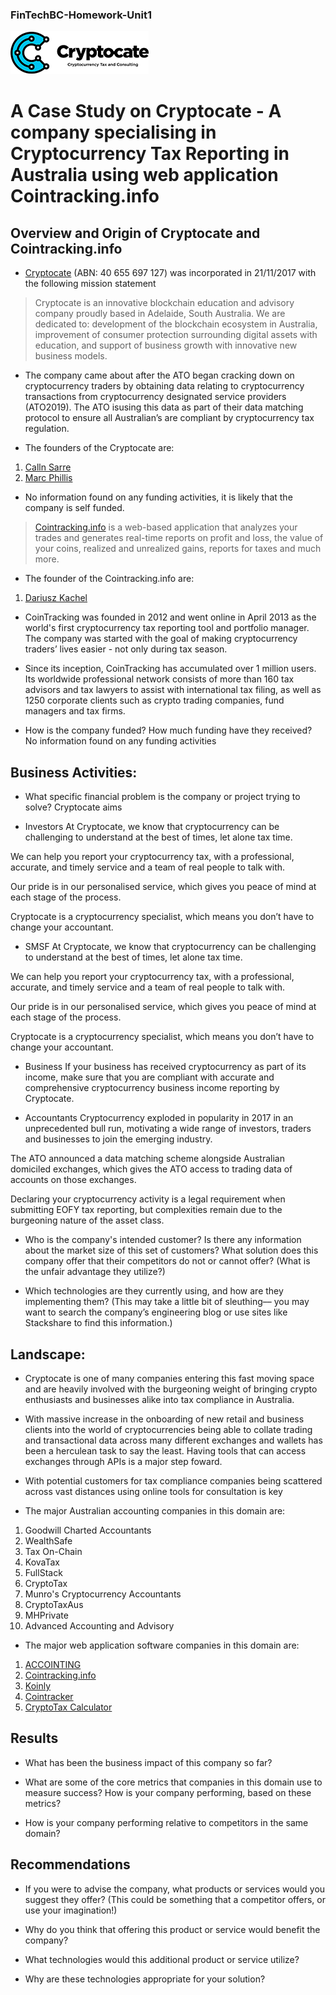 ### FinTechBC-Homework-Unit1

![Cryptocate Logo 2021](./Images/cryptocate-logo-2021.png)
# A Case Study on Cryptocate - A company specialising in Cryptocurrency Tax Reporting in Australia using web application Cointracking.info

## Overview and Origin of Cryptocate and Cointracking.info

* [Cryptocate](https://cryptocate.com.au/) (ABN: 40 655 697 127) was incorporated in 21/11/2017 with the following mission statement

> Cryptocate is an innovative blockchain education and advisory company proudly based in Adelaide, South Australia. We are dedicated to: development of the blockchain ecosystem in Australia, improvement of consumer protection surrounding digital assets with education, and support of business growth with innovative new business models.

* The company came about after the ATO began cracking down on cryptocurrency traders by obtaining data relating to cryptocurrency transactions from cryptocurrency designated service providers
(ATO2019). The ATO isusing this data as part of their data matching protocol  to ensure all
Australian’s are compliant by cryptocurrency tax regulation.

* The founders of the Cryptocate are:

1. [Calln Sarre](https://www.linkedin.com/in/callansarre/)
2. [Marc Phillis](https://www.linkedin.com/in/marc-phillis/)

* No information found on any funding activities, it is likely that the company is self funded.

> [Cointracking.info](https://www.cointracking.info) is a web-based application that analyzes your trades and generates real-time reports on profit and loss, the value of your coins, realized and unrealized gains, reports for taxes and much more. 



* The founder of the Cointracking.info are:

1. [Dariusz Kachel](https://www.linkedin.com/in/dariusz-kachel/)

* CoinTracking was founded in 2012 and went online in April 2013 as the world's first cryptocurrency tax reporting tool and portfolio manager. The company was started with the goal of making cryptocurrency traders’ lives easier - not only during tax season.

* Since its inception, CoinTracking has accumulated over 1 million users. Its worldwide professional network consists of more than 160 tax advisors and tax lawyers to assist with international tax filing, as well as 1250 corporate clients such as crypto trading companies, fund managers and tax firms.

* How is the company funded? How much funding have they received?
No information found on any funding activities

## Business Activities:

* What specific financial problem is the company or project trying to solve?
Cryptocate aims 

* Investors
At Cryptocate, we know that cryptocurrency can be challenging to understand at the best of times, let alone tax time.

We can help you report your cryptocurrency tax, with a professional, accurate, and timely service and a team of real people to talk with.

Our pride is in our personalised service, which gives you peace of mind at each stage of the process. 

Cryptocate is a cryptocurrency specialist, which means you don’t have to change your accountant.

* SMSF
At Cryptocate, we know that cryptocurrency can be challenging to understand at the best of times, let alone tax time.

We can help you report your cryptocurrency tax, with a professional, accurate, and timely service and a team of real people to talk with.

Our pride is in our personalised service, which gives you peace of mind at each stage of the process. 

Cryptocate is a cryptocurrency specialist, which means you don’t have to change your accountant.


* Business
If your business has received cryptocurrency as part of its income, make sure that you are compliant with accurate and comprehensive cryptocurrency business income reporting by Cryptocate.

* Accountants
Cryptocurrency exploded in popularity in 2017 in an unprecedented bull run, motivating a wide range of investors, traders and businesses to join the emerging industry. 

 

The ATO announced a data matching scheme alongside Australian domiciled exchanges, which gives the ATO access to trading data of accounts on those exchanges.

 

Declaring your cryptocurrency activity is a legal requirement when submitting EOFY tax reporting, but complexities remain due to the burgeoning nature of the asset class.




* Who is the company's intended customer?  Is there any information about the market size of this set of customers?
What solution does this company offer that their competitors do not or cannot offer? (What is the unfair advantage they utilize?)

* Which technologies are they currently using, and how are they implementing them? (This may take a little bit of sleuthing–– you may want to search the company’s engineering blog or use sites like Stackshare to find this information.)


## Landscape:

* Cryptocate is one of many companies entering this fast moving space and are heavily involved with the burgeoning weight of bringing crypto enthusiasts and businesses alike into tax compliance in Australia.

* With massive increase in the onboarding of new retail and business clients into the world of cryptocurrencies being able to collate trading and transactional data across many different exchanges and wallets has been a herculean task to say the least. Having tools that can access exchanges through APIs is a major step foward.

* With potential customers for tax compliance companies being scattered across vast distances using online tools for consultation is key 

* The major Australian accounting companies in this domain are:
1. Goodwill Charted Accountants
2. WealthSafe
3. Tax On-Chain
4. KovaTax
5. FullStack
6. CryptoTax
7. Munro's Cryptocurrency Accountants
8. CryptoTaxAus
9. MHPrivate
10. Advanced Accounting and Advisory

* The major web application software companies in this domain are:
1. [ACCOINTING](https://www.acointing.com)
2. [Cointracking.info](https://www.cointracking.info)
3. [Koinly](https://www.koinly.io)
4. [Cointracker](https://www.cointracker.io)
5. [CryptoTax Calculator](https://app.cryptotaxcalculator.io)


## Results

* What has been the business impact of this company so far?

* What are some of the core metrics that companies in this domain use to measure success? How is your company performing, based on these metrics?

* How is your company performing relative to competitors in the same domain?


## Recommendations

* If you were to advise the company, what products or services would you suggest they offer? (This could be something that a competitor offers, or use your imagination!)

* Why do you think that offering this product or service would benefit the company?

* What technologies would this additional product or service utilize?

* Why are these technologies appropriate for your solution?
